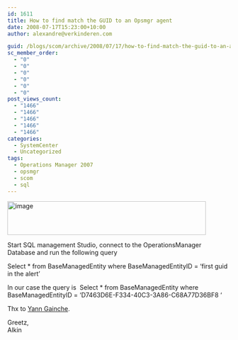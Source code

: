 ```yaml
---
id: 1611
title: How to find match the GUID to an Opsmgr agent
date: 2008-07-17T15:23:00+10:00
author: alexandre@verkinderen.com

guid: /blogs/scom/archive/2008/07/17/how-to-find-match-the-guid-to-an-agent.aspx
sc_member_order:
  - "0"
  - "0"
  - "0"
  - "0"
  - "0"
  - "0"
post_views_count:
  - "1466"
  - "1466"
  - "1466"
  - "1466"
  - "1466"
categories:
  - SystemCenter
  - Uncategorized
tags:
  - Operations Manager 2007
  - opsmgr
  - scom
  - sql
---
```

[<img style="border-top-width: 0px;border-left-width: 0px;border-bottom-width: 0px;border-right-width: 0px" height="76" alt="image" src="http://scug.be/blogs/scom/WindowsLiveWriter/HowtofindmatchtheGUIDtoanagent_12346/image_thumb.png" width="448" border="0" />](http://scug.be/blogs/scom/WindowsLiveWriter/HowtofindmatchtheGUIDtoanagent_12346/image_2.png)

Start SQL management Studio, connect to the OperationsManager Database and run the following query

Select * from BaseManagedEntity where BaseManagedEntityID = &#8216;first guid in the alert&#8217;

In our case the query is&nbsp; Select * from BaseManagedEntity where BaseManagedEntityID = &#8216;D7463D6E-F334-40C3-3A86-C68A77D36BF8 &#8216;

Thx to <a href="http://msmvps.com/blogs/opsmgr/default.aspx" target="_blank">Yann Gainche</a>.

Greetz,  
Alkin
